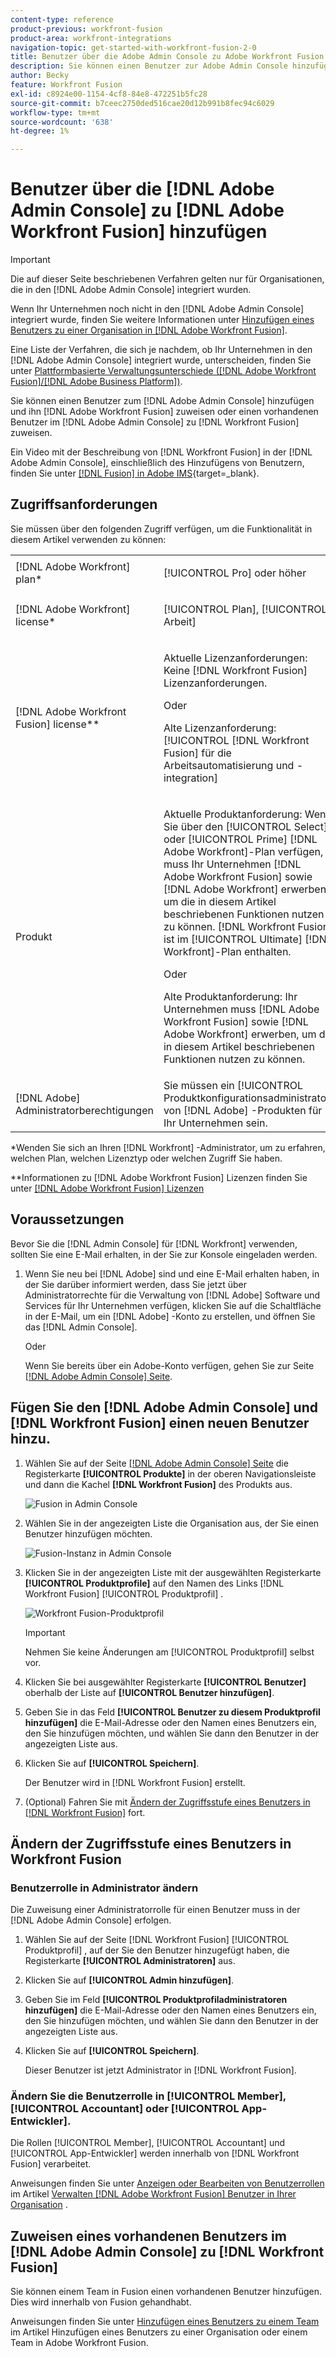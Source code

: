 ```yaml
---
content-type: reference
product-previous: workfront-fusion
product-area: workfront-integrations
navigation-topic: get-started-with-workfront-fusion-2-0
title: Benutzer über die Adobe Admin Console zu Adobe Workfront Fusion hinzufügen
description: Sie können einen Benutzer zur Adobe Admin Console hinzufügen und ihn Adobe Workfront Fusion zuweisen oder einen vorhandenen Benutzer in Adobe Admin Console Workfront Fusion zuweisen.
author: Becky
feature: Workfront Fusion
exl-id: c8924e00-1154-4cf8-84e8-472251b5fc28
source-git-commit: b7ceec2750ded516cae20d12b991b8fec94c6029
workflow-type: tm+mt
source-wordcount: '638'
ht-degree: 1%

---
```


# Benutzer über die [!DNL Adobe Admin Console] zu [!DNL Adobe Workfront Fusion] hinzufügen

>[!IMPORTANT]
>
>Die auf dieser Seite beschriebenen Verfahren gelten nur für Organisationen, die in den [!DNL Adobe Admin Console] integriert wurden.
>
>Wenn Ihr Unternehmen noch nicht in den [!DNL Adobe Admin Console] integriert wurde, finden Sie weitere Informationen unter [Hinzufügen eines Benutzers zu einer Organisation in  [!DNL Adobe Workfront Fusion]](../organizations/add-user-to-an-organization.md).
>
>Eine Liste der Verfahren, die sich je nachdem, ob Ihr Unternehmen in den [!DNL Adobe Admin Console] integriert wurde, unterscheiden, finden Sie unter [Plattformbasierte Verwaltungsunterschiede ([!DNL Adobe Workfront Fusion]/[!DNL Adobe Business Platform])](../fusion-in-admin-console/fusion-adobe-admin-console.md).

Sie können einen Benutzer zum [!DNL Adobe Admin Console] hinzufügen und ihn [!DNL Adobe Workfront Fusion] zuweisen oder einen vorhandenen Benutzer im [!DNL Adobe Admin Console] zu [!DNL Workfront Fusion] zuweisen.

Ein Video mit der Beschreibung von [!DNL Workfront Fusion] in der [!DNL Adobe Admin Console], einschließlich des Hinzufügens von Benutzern, finden Sie unter [[!DNL Fusion] in Adobe IMS](https://video.tv.adobe.com/v/3412464/){target=_blank}.

## Zugriffsanforderungen

Sie müssen über den folgenden Zugriff verfügen, um die Funktionalität in diesem Artikel verwenden zu können:

<table style="table-layout:auto"> 
 <col> 
 <col> 
 <tbody> 
  <tr> 
   <td role="rowheader">[!DNL Adobe Workfront] plan*</td> 
   <td> <p>[!UICONTROL Pro] oder höher</p> </td> 
  </tr> 
  <tr data-mc-conditions=""> 
   <td role="rowheader">[!DNL Adobe Workfront] license*</td> 
   <td> <p>[!UICONTROL Plan], [!UICONTROL Arbeit]</p> </td> 
  </tr> 
  <tr> 
   <td role="rowheader">[!DNL Adobe Workfront Fusion] license**</td> 
   <td>
   <p>Aktuelle Lizenzanforderungen: Keine [!DNL Workfront Fusion] Lizenzanforderungen.</p>
   <p>Oder</p>
   <p>Alte Lizenzanforderung: [!UICONTROL [!DNL Workfront Fusion] für die Arbeitsautomatisierung und -integration] </p>
   </td> 
  </tr> 
  <tr> 
   <td role="rowheader">Produkt</td> 
   <td>
   <p>Aktuelle Produktanforderung: Wenn Sie über den [!UICONTROL Select]- oder [!UICONTROL Prime] [!DNL Adobe Workfront]-Plan verfügen, muss Ihr Unternehmen [!DNL Adobe Workfront Fusion] sowie [!DNL Adobe Workfront] erwerben, um die in diesem Artikel beschriebenen Funktionen nutzen zu können. [!DNL Workfront Fusion] ist im [!UICONTROL Ultimate] [!DNL Workfront]-Plan enthalten.</p>
   <p>Oder</p>
   <p>Alte Produktanforderung: Ihr Unternehmen muss [!DNL Adobe Workfront Fusion] sowie [!DNL Adobe Workfront] erwerben, um die in diesem Artikel beschriebenen Funktionen nutzen zu können.</p>
   </td> 
  </tr>
   <tr> 
   <td role="rowheader">[!DNL Adobe] Administratorberechtigungen</td> 
   <td>Sie müssen ein [!UICONTROL Produktkonfigurationsadministrator] von [!DNL Adobe] -Produkten für Ihr Unternehmen sein.</td> 
  </tr>
  </tbody> 
</table>

&#42;Wenden Sie sich an Ihren [!DNL Workfront] -Administrator, um zu erfahren, welchen Plan, welchen Lizenztyp oder welchen Zugriff Sie haben.

&#42;&#42;Informationen zu [!DNL Adobe Workfront Fusion] Lizenzen finden Sie unter [[!DNL Adobe Workfront Fusion] Lizenzen](../../workfront-fusion/get-started/license-automation-vs-integration.md)



## Voraussetzungen

Bevor Sie die [!DNL Admin Console] für [!DNL Workfront] verwenden, sollten Sie eine E-Mail erhalten, in der Sie zur Konsole eingeladen werden.

1. Wenn Sie neu bei [!DNL Adobe] sind und eine E-Mail erhalten haben, in der Sie darüber informiert werden, dass Sie jetzt über Administratorrechte für die Verwaltung von [!DNL Adobe] Software und Services für Ihr Unternehmen verfügen, klicken Sie auf die Schaltfläche in der E-Mail, um ein [!DNL Adobe] -Konto zu erstellen, und öffnen Sie das [!DNL Admin Console].

   Oder

   Wenn Sie bereits über ein Adobe-Konto verfügen, gehen Sie zur Seite [[!DNL Adobe Admin Console] Seite](https://adminconsole.adobe.com/).


## Fügen Sie den [!DNL Adobe Admin Console] und [!DNL Workfront Fusion] einen neuen Benutzer hinzu.

1. Wählen Sie auf der Seite [[!DNL Adobe Admin Console] Seite](https://adminconsole.adobe.com/) die Registerkarte **[!UICONTROL Produkte]** in der oberen Navigationsleiste und dann die Kachel **[!DNL Workfront Fusion]** des Produkts aus.

   ![Fusion in Admin Console](assets/fusion-product-admin-console.png)

1. Wählen Sie in der angezeigten Liste die Organisation aus, der Sie einen Benutzer hinzufügen möchten.

   ![Fusion-Instanz in Admin Console](assets/fusion-instances-admin-console.png)

1. Klicken Sie in der angezeigten Liste mit der ausgewählten Registerkarte **[!UICONTROL Produktprofile]** auf den Namen des Links [!DNL Workfront Fusion] [!UICONTROL Produktprofil] .

   ![Workfront Fusion-Produktprofil](../../administration-and-setup/add-users/create-and-manage-users/assets/prod-profile-1.png)

   >[!IMPORTANT]
   >
   > Nehmen Sie keine Änderungen am [!UICONTROL Produktprofil] selbst vor.

1. Klicken Sie bei ausgewählter Registerkarte **[!UICONTROL Benutzer]** oberhalb der Liste auf **[!UICONTROL Benutzer hinzufügen]**.

1. Geben Sie in das Feld **[!UICONTROL Benutzer zu diesem Produktprofil hinzufügen]** die E-Mail-Adresse oder den Namen eines Benutzers ein, den Sie hinzufügen möchten, und wählen Sie dann den Benutzer in der angezeigten Liste aus.

1. Klicken Sie auf **[!UICONTROL Speichern]**.

   Der Benutzer wird in [!DNL Workfront Fusion] erstellt.

   <!--
    >[!IMPORTANT]
    >
    > Do not make any changes to the Product Profile itself.
    -->

1. (Optional) Fahren Sie mit [Ändern der Zugriffsstufe eines Benutzers in [!DNL Workfront Fusion]](#change-a-users-access-level-in-workfront-fusion) fort.

## Ändern der Zugriffsstufe eines Benutzers in Workfront Fusion

### Benutzerrolle in Administrator ändern

Die Zuweisung einer Administratorrolle für einen Benutzer muss in der [!DNL Adobe Admin Console] erfolgen.

1. Wählen Sie auf der Seite [!DNL Workfront Fusion] [!UICONTROL Produktprofil] , auf der Sie den Benutzer hinzugefügt haben, die Registerkarte **[!UICONTROL Administratoren]** aus.

1. Klicken Sie auf **[!UICONTROL Admin hinzufügen]**.

1. Geben Sie im Feld **[!UICONTROL Produktprofiladministratoren hinzufügen]** die E-Mail-Adresse oder den Namen eines Benutzers ein, den Sie hinzufügen möchten, und wählen Sie dann den Benutzer in der angezeigten Liste aus.

1. Klicken Sie auf **[!UICONTROL Speichern]**.

   Dieser Benutzer ist jetzt Administrator in [!DNL Workfront Fusion].

### Ändern Sie die Benutzerrolle in [!UICONTROL Member], [!UICONTROL Accountant] oder [!UICONTROL App-Entwickler].

Die Rollen [!UICONTROL Member], [!UICONTROL Accountant] und [!UICONTROL App-Entwickler] werden innerhalb von [!DNL Workfront Fusion] verarbeitet.

Anweisungen finden Sie unter [Anzeigen oder Bearbeiten von Benutzerrollen](../organizations/manage-fusion-users.md#view-or-edit-user-roles) im Artikel [Verwalten [!DNL Adobe Workfront Fusion] Benutzer in Ihrer Organisation](../organizations/manage-fusion-users.md) .

## Zuweisen eines vorhandenen Benutzers im [!DNL Adobe Admin Console] zu [!DNL Workfront Fusion]

Sie können einem Team in Fusion einen vorhandenen Benutzer hinzufügen. Dies wird innerhalb von Fusion gehandhabt.

Anweisungen finden Sie unter [Hinzufügen eines Benutzers zu einem Team](/help/quicksilver/workfront-fusion/organizations/add-user-to-an-organization.md#add-a-user-to-a-team) im Artikel Hinzufügen eines Benutzers zu einer Organisation oder einem Team in Adobe Workfront Fusion.
